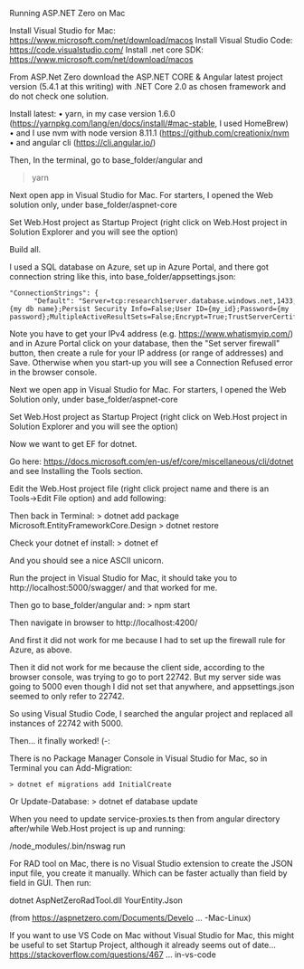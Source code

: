 Running ASP.NET Zero on Mac

Install Visual Studio for Mac: https://www.microsoft.com/net/download/macos
Install Visual Studio Code: https://code.visualstudio.com/
Install .net core SDK: https://www.microsoft.com/net/download/macos

From ASP.Net Zero download the ASP.NET CORE & Angular latest project version (5.4.1 at this writing) with .NET Core 2.0 as chosen framework and do not check one solution.

Install latest:
	•  yarn, in my case version 1.6.0  (https://yarnpkg.com/lang/en/docs/install/#mac-stable, I used HomeBrew)
	• and I use nvm with node version 8.11.1  (https://github.com/creationix/nvm
	• and angular cli (https://cli.angular.io/)
  
Then, In the terminal, go to base_folder/angular and 
> yarn

Next open app in Visual Studio for Mac.  For starters, I opened the Web solution only, under base_folder/aspnet-core

Set Web.Host project as Startup Project (right click on Web.Host project in Solution Explorer and you will see the option)

Build all.

I used a SQL database on Azure, set up in Azure Portal, and there got connection string like this, into base_folder/appsettings.json:  

	"ConnectionStrings": {
	      "Default": "Server=tcp:research1server.database.windows.net,1433;Initial Catalog={my db name};Persist Security Info=False;User ID={my_id};Password={my password};MultipleActiveResultSets=False;Encrypt=True;TrustServerCertificate=False;Connection Timeout=30;"}, 
	
Note you have to get your IPv4 address (e.g. https://www.whatismyip.com/) and in Azure Portal  click on your database, then the "Set server firewall" button, then create a rule for your IP address (or range of addresses) and Save.  Otherwise when you start-up you will see a Connection Refused error in the browser console.

Next we open app in Visual Studio for Mac.  For starters, I opened the Web Solution only, under base_folder/aspnet-core

Set Web.Host project as Startup Project (right click on Web.Host project in Solution Explorer and you will see the option)

Now we want to get EF for dotnet. 

Go here:  https://docs.microsoft.com/en-us/ef/core/miscellaneous/cli/dotnet and see Installing the Tools section. 

Edit the Web.Host project file (right click project name and there is an Tools->Edit File option) and add following:  
	<ItemGroup> <DotNetCliToolReference Include="Microsoft.EntityFrameworkCore.Tools.DotNet" Version="2.0.0" /> </ItemGroup>
	
Then back in Terminal:
	> dotnet add package Microsoft.EntityFrameworkCore.Design 
	> dotnet restore

Check your dotnet ef install:
	> dotnet ef

And you should see a nice ASCII unicorn.


Run the project in Visual Studio for Mac, it should take you to http://localhost:5000/swagger/ and that worked for me.

Then go to base_folder/angular and:
	> npm start
	
Then navigate in browser to http://localhost:4200/

And first it did not work for me because I had to set up the firewall rule for Azure, as above.

Then it did not work for me because the client side, according to the browser console, was trying to go to port 22742.  But my server side was going to 5000 even though I did not set that anywhere, and appsettings.json seemed to only refer to 22742.

So using Visual Studio Code, I searched the angular project and replaced all instances of 22742 with 5000.

Then… it finally worked!  (-:

There is no Package Manager Console in Visual Studio for Mac, so in Terminal you can Add-Migration:

	> dotnet ef migrations add InitialCreate

Or Update-Database:
	> dotnet ef database update
	
When you need to update service-proxies.ts then from angular directory after/while Web.Host project is up and running:

/node_modules/.bin/nswag run


For RAD tool on Mac, there is no Visual Studio extension to create the JSON input file, you create it manually. Which can be faster actually than field by field in GUI. Then run:

dotnet AspNetZeroRadTool.dll YourEntity.Json

(from https://aspnetzero.com/Documents/Develo ... -Mac-Linux)



If you want to use VS Code on Mac without Visual Studio for Mac, this might be useful to set Startup Project, although it already seems out of date...
  https://stackoverflow.com/questions/467 ... in-vs-code
